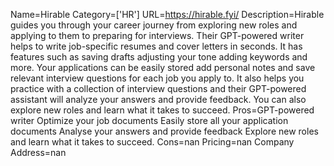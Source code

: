 Name=Hirable
Category=['HR']
URL=https://hirable.fyi/
Description=Hirable guides you through your career journey from exploring new roles and applying to them to preparing for interviews. Their GPT-powered writer helps to write job-specific resumes and cover letters in seconds. It has features such as saving drafts adjusting your tone adding keywords and more. Your applications can be easily stored add personal notes and save relevant interview questions for each job you apply to. It also helps you practice with a collection of interview questions and their GPT-powered assistant will analyze your answers and provide feedback. You can also explore new roles and learn what it takes to succeed.
Pros=GPT-powered writer Optimize your job documents Easily store all your application documents Analyse your answers and provide feedback Explore new roles and learn what it takes to succeed.
Cons=nan
Pricing=nan
Company Address=nan
